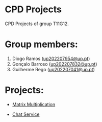 # CPD Projects

CPD Projects of group T11G12.

# Group members:

1. Diogo Ramos (up202207954@up.pt)
2. Gonçalo Barroso (up202207832@up.pt)
3. Guilherme Rego (up202207041@up.pt)

# Projects:

- [Matrix Multiplication](https://github.com/DiogoRamos9/Y3S2-CPD/tree/main/assign1)

- [Chat Service](https://github.com/DiogoRamos9/Y3S2-CPD/tree/main/assign2)



